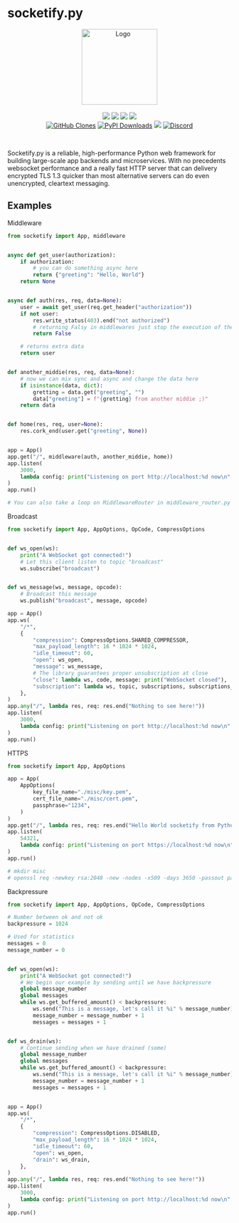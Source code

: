 # socketify.py


<p align="center">
  <a href="https://github.com/cirospaciari/socketify.py"><img src="https://raw.githubusercontent.com/cirospaciari/socketify.py/main/misc/logo.png" alt="Logo" height=170></a>
  <br />
  <br />
  <a href="https://github.com/cirospaciari/socketify.py/actions/workflows/linux.yml" target="_blank"><img src="https://github.com/cirospaciari/socketify.py/actions/workflows/linux.yml/badge.svg" /></a>
  <a href="https://github.com/cirospaciari/socketify.py/actions/workflows/windows.yml" target="_blank"><img src="https://github.com/cirospaciari/socketify.py/actions/workflows/windows.yml/badge.svg" /></a>
<a href="https://github.com/cirospaciari/socketify.py/actions/workflows/macos.yml" target="_blank"><img src="https://github.com/cirospaciari/socketify.py/actions/workflows/macos.yml/badge.svg" /></a>
  <a href="https://github.com/cirospaciari/socketify.py/actions/workflows/macos_arm64.yml" target="_blank"><img src="https://github.com/cirospaciari/socketify.py/actions/workflows/macos_arm64.yml/badge.svg" /></a>
  <br/>
<a href='https://github.com/cirospaciari/socketify.py'><img alt='GitHub Clones' src='https://img.shields.io/badge/dynamic/json?color=success&label=Clones&query=count&url=https://gist.githubusercontent.com/cirospaciari/2243d59951f4abe4fd2000f1e20bc561/raw/clone.json&logo=github'></a>
<a href='https://pypi.org/project/socketify/' target="_blank"><img alt='PyPI Downloads' src='https://static.pepy.tech/personalized-badge/socketify?period=total&units=international_system&left_color=gray&right_color=brightgreen&left_text=Downloads'></a>
<a href="https://github.com/sponsors/cirospaciari/" target="_blank"><img src="https://img.shields.io/static/v1?label=Sponsor&message=%E2%9D%A4&logo=GitHub&link=https://github.com/sponsors/cirospaciari"/></a>
<a href='https://discord.socketify.dev/' target="_blank"><img alt='Discord' src='https://img.shields.io/discord/1042529276219641906?label=Discord'></a>
</p>
<br/>

Socketify.py is a reliable, high-performance Python web framework for building large-scale app backends and microservices.
With no precedents websocket performance and a really fast HTTP server that can delivery encrypted TLS 1.3 quicker than most alternative servers can do even unencrypted, cleartext messaging.

## Examples

Middleware
```python
from socketify import App, middleware


async def get_user(authorization):
    if authorization:
        # you can do something async here
        return {"greeting": "Hello, World"}
    return None


async def auth(res, req, data=None):
    user = await get_user(req.get_header("authorization"))
    if not user:
        res.write_status(403).end("not authorized")
        # returning Falsy in middlewares just stop the execution of the next middleware
        return False

    # returns extra data
    return user


def another_middie(res, req, data=None):
    # now we can mix sync and async and change the data here
    if isinstance(data, dict):
        gretting = data.get("greeting", "")
        data["greeting"] = f"{gretting} from another middie ;)"
    return data


def home(res, req, user=None):
    res.cork_end(user.get("greeting", None))


app = App()
app.get("/", middleware(auth, another_middie, home))
app.listen(
    3000,
    lambda config: print("Listening on port http://localhost:%d now\n" % config.port),
)
app.run()

# You can also take a loop on MiddlewareRouter in middleware_router.py ;)
```

Broadcast
```python
from socketify import App, AppOptions, OpCode, CompressOptions


def ws_open(ws):
    print("A WebSocket got connected!")
    # Let this client listen to topic "broadcast"
    ws.subscribe("broadcast")


def ws_message(ws, message, opcode):
    # Broadcast this message
    ws.publish("broadcast", message, opcode)

app = App()
app.ws(
    "/*",
    {
        "compression": CompressOptions.SHARED_COMPRESSOR,
        "max_payload_length": 16 * 1024 * 1024,
        "idle_timeout": 60,
        "open": ws_open,
        "message": ws_message,
        # The library guarantees proper unsubscription at close
        "close": lambda ws, code, message: print("WebSocket closed"),
        "subscription": lambda ws, topic, subscriptions, subscriptions_before: print(f'subscription/unsubscription on topic {topic} {subscriptions} {subscriptions_before}'),
    },
)
app.any("/", lambda res, req: res.end("Nothing to see here!"))
app.listen(
    3000,
    lambda config: print("Listening on port http://localhost:%d now\n" % (config.port)),
)
app.run()
```

HTTPS
```python
from socketify import App, AppOptions

app = App(
    AppOptions(
        key_file_name="./misc/key.pem",
        cert_file_name="./misc/cert.pem",
        passphrase="1234",
    )
)
app.get("/", lambda res, req: res.end("Hello World socketify from Python!"))
app.listen(
    54321,
    lambda config: print("Listening on port https://localhost:%d now\n" % config.port),
)
app.run()

# mkdir misc
# openssl req -newkey rsa:2048 -new -nodes -x509 -days 3650 -passout pass:1234 -keyout ./misc/key.pem -out ./misc/cert.pem
```

Backpressure
```python
from socketify import App, AppOptions, OpCode, CompressOptions

# Number between ok and not ok
backpressure = 1024

# Used for statistics
messages = 0
message_number = 0


def ws_open(ws):
    print("A WebSocket got connected!")
    # We begin our example by sending until we have backpressure
    global message_number
    global messages
    while ws.get_buffered_amount() < backpressure:
        ws.send("This is a message, let's call it %i" % message_number)
        message_number = message_number + 1
        messages = messages + 1


def ws_drain(ws):
    # Continue sending when we have drained (some)
    global message_number
    global messages
    while ws.get_buffered_amount() < backpressure:
        ws.send("This is a message, let's call it %i" % message_number)
        message_number = message_number + 1
        messages = messages + 1


app = App()
app.ws(
    "/*",
    {
        "compression": CompressOptions.DISABLED,
        "max_payload_length": 16 * 1024 * 1024,
        "idle_timeout": 60,
        "open": ws_open,
        "drain": ws_drain,
    },
)
app.any("/", lambda res, req: res.end("Nothing to see here!"))
app.listen(
    3000,
    lambda config: print("Listening on port http://localhost:%d now\n" % (config.port)),
)
app.run()
```
